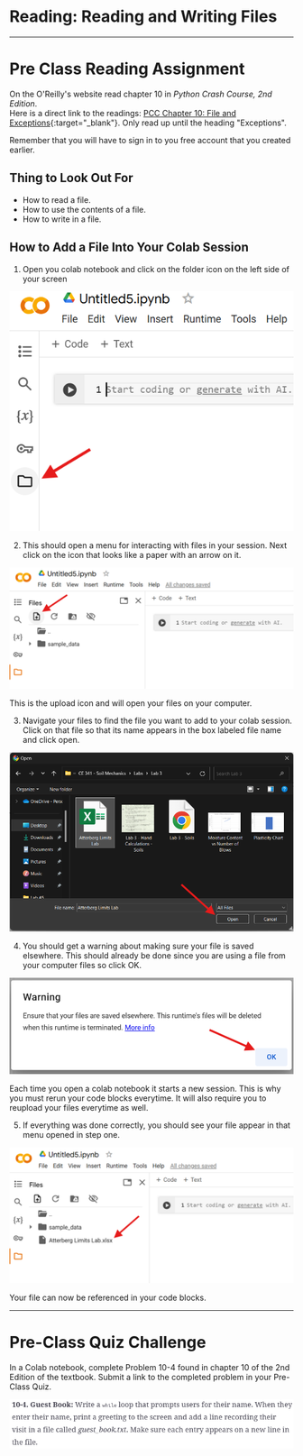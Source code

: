 #  Reading: Reading and Writing Files

---

# Pre Class Reading Assignment

On the O'Reilly's website read chapter 10 in _Python Crash Course, 2nd Edition_. 
</br>Here is a direct link to the readings: [PCC Chapter 10: File and Exceptions](https://learning.oreilly.com/library/view/python-crash-course/9781492071266/xhtml/ch10.xhtml){:target="_blank"}.
Only read up until the heading "Exceptions".

Remember that you will have to sign in to you free account that you created earlier.

## Thing to Look Out For
 - How to read a file.
 - How to use the contents of a file.
 - How to write in a file.

## How to Add a File Into Your Colab Session
1. Open you colab notebook and click on the folder icon on the left side of your screen

![files_reading_1.png](images/files_reading_1.png)

2. This should open a menu for interacting with files in your session. Next click on the icon that looks like a paper with an arrow on it.

![files_reading_2.png](images/files_reading_2.png)

This is the upload icon and will open your files on your computer.

3. Navigate your files to find the file you want to add to your colab session. Click on that file so that its name appears in the box labeled file name and click open.

![files_reading_3.png](images/files_reading_3.png)

4. You should get a warning about making sure your file is saved elsewhere. This should already be done since you are using a file from your computer files so click OK.

![files_reading_4.png](images/files_reading_4.png)

Each time you open a colab notebook it starts a new session. This is why you must rerun your code blocks everytime. It will also require you to reupload your files everytime as well.

5. If everything was done correctly, you should see your file appear in that menu opened in step one.

![files_reading_5.png](images/files_reading_5.png)

Your file can now be referenced in your code blocks.

---

# Pre-Class Quiz Challenge
In a Colab notebook, complete Problem 10-4 found in chapter 10 of the 2nd Edition of the textbook. Submit a link to the completed problem in your Pre-Class Quiz.

![files_preclass_instructions.png](images/files_preclass_instructions.png)
